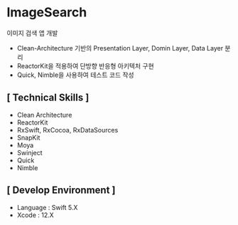 # ImageSearch
이미지 검색 앱 개발
- Clean-Architecture 기반의 Presentation Layer, Domin Layer, Data Layer 분리
- ReactorKit을 적용하여 단방향 반응형 아키텍처 구현
- Quick, Nimble을 사용하여 테스트 코드 작성

## [ Technical Skills ]
- Clean Architecture
- ReactorKit
- RxSwift, RxCocoa, RxDataSources
- SnapKit
- Moya
- Swinject
- Quick
- Nimble

## [ Develop Environment ]
- Language : Swift 5.X
- Xcode : 12.X

